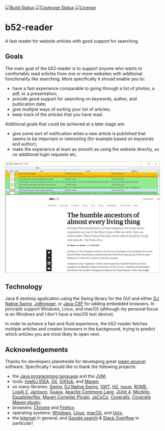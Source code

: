 [![Build Status](https://travis-ci.org/FreekDB/b52-reader.svg)](https://travis-ci.org/FreekDB/b52-reader)
[![Coverage Status](https://coveralls.io/repos/github/FreekDB/b52-reader/badge.svg?branch=master&dummy=no_cache_please_8)](https://coveralls.io/github/FreekDB/b52-reader?branch=master)
[![License](https://img.shields.io/badge/license-Apache%202.0-blue.svg)](https://github.com/FreekDB/b52-reader/blob/master/LICENSE)


# b52-reader
A fast reader for website articles with good support for searching.

## Goals
The main goal of the b52-reader is to support anyone who wants to comfortably read articles from one or more websites with additional functionality like searching. More specifically it should enable you to:
- have a fast experience comparable to going through a list of photos, a pdf, or a presentation;
- provide good support for searching on keywords, author, and publication date;
- give multiple ways of sorting your list of articles;
- keep track of the articles that you have read.

Additional goals that could be achieved at a later stage are:
- give some sort of notification when a new article is published that seems to be important or interesting (for example based on keywords and author);
- make the experience at least as smooth as using the website directly, so no additional login requests etc.

![A screenshot showing the application.](./documentation/screenshot-1.png)

## Technology
Java 8 desktop application using the Swing library for the GUI and either [DJ Native Swing](https://github.com/Chrriis/DJ-Native-Swing), [JxBrowser](https://www.teamdev.com/jxbrowser), or [Java-CEF](https://bitbucket.org/chromiumembedded/java-cef) for adding embedded browsers. In principle support Windows, Linux, and macOS (although my personal focus is on Windows and I don't have a macOS test device).

In order to achieve a fast and fluid experience, the b52-reader fetches multiple articles and creates browsers in the background, trying to predict which articles you are most likely to open next.

## Acknowledgements
Thanks for developers planetwide for developing great ([open source](https://en.wikipedia.org/wiki/Open-source_model)) software. Specifically I would like to thank the following projects:
- the [Java programming language](http://docs.oracle.com/javase/8/docs/technotes/guides/language/) and the [JVM](https://docs.oracle.com/javase/8/docs/technotes/guides/vm/);
- tools: [IntelliJ IDEA](https://www.jetbrains.com/idea/), [Git](https://git-scm.com/), [GitHub](https://github.com/), and [Maven](https://maven.apache.org/index.html);
- so many libraries: [Swing](http://www.oracle.com/technetwork/java/architecture-142923.html), [DJ Native Swing](https://github.com/Chrriis/DJ-Native-Swing), [SWT](https://www.eclipse.org/swt/), [H2](http://www.h2database.com/html/main.html), [jsoup](https://jsoup.org/), [ROME](https://rometools.github.io/rome/), [Log4j 2](https://logging.apache.org/log4j/2.x/), [Jackson](https://github.com/FasterXML/jackson), [Guava](https://github.com/google/guava), [Apache Commons Lang](https://commons.apache.org/proper/commons-lang/), [JUnit 4](http://junit.org/junit4/), [Mockito](http://site.mockito.org/), [EqualsVerifier](http://jqno.nl/equalsverifier/), [Maven Compiler Plugin](https://maven.apache.org/plugins/maven-compiler-plugin/), [JaCoCo](https://github.com/jacoco), [Coveralls](https://coveralls.io/), [Coveralls Maven plugin](https://github.com/trautonen/coveralls-maven-plugin);
- browsers: [Chrome](https://www.google.com/chrome/) and [Firefox](https://www.mozilla.org/firefox/);
- operating systems: [Windows](https://www.microsoft.com/windows/), [Linux](https://en.wikipedia.org/wiki/Linux), [macOS](https://www.apple.com/macos/), and [Unix](https://en.wikipedia.org/wiki/Unix);
- the [Internet](https://en.wikipedia.org/wiki/Internet) in general, and [Google search](https://www.google.com/) & [Stack Overflow](https://stackoverflow.com/) in particular!
